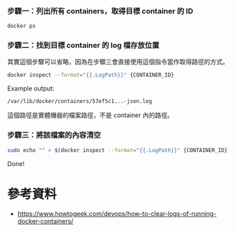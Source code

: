 ### 步驟一：列出所有 containers，取得目標 container 的 ID

```bash
docker ps
```

### 步驟二：找到目標 container 的 log 檔存放位置

其實這個步驟可以省略，因為在步驟三會直接使用這個指令當作取得路徑的方式。

```bash
docker inspect --format="{{.LogPath}}" {CONTAINER_ID}
```

Example output:

```plaintext
/var/lib/docker/containers/57ef5c1...-json.log
```

這個路徑是實體機器的檔案路徑，不是 container 內的路徑。

### 步驟三：將該檔案的內容清空

```bash
sudo echo "" > $(docker inspect --format="{{.LogPath}}" {CONTAINER_ID})
```

Done!

# 參考資料

- <https://www.howtogeek.com/devops/how-to-clear-logs-of-running-docker-containers/>
